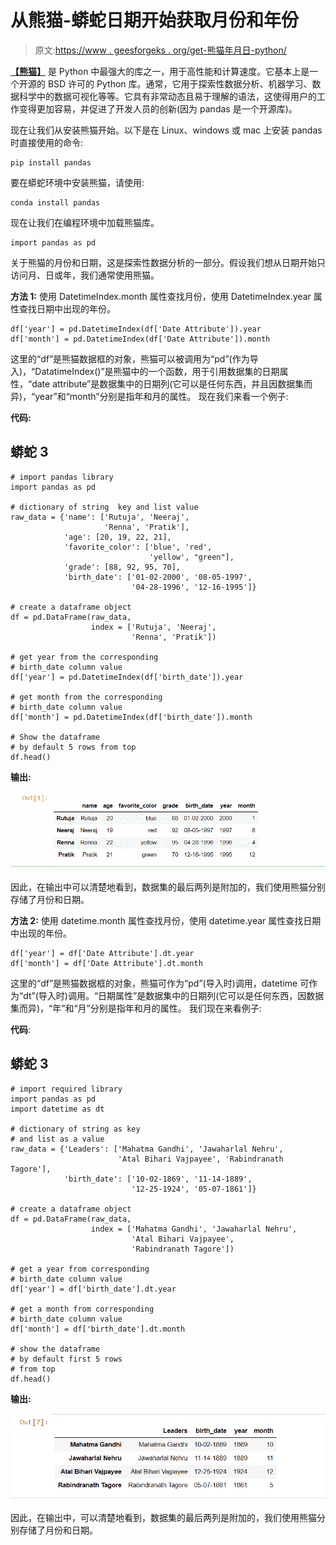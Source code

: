 # 从熊猫-蟒蛇日期开始获取月份和年份

> 原文:[https://www . geesforgeks . org/get-熊猫年月日-python/](https://www.geeksforgeeks.org/get-month-and-year-from-date-in-pandas-python/)

[**【熊猫】**](https://www.geeksforgeeks.org/introduction-to-pandas-in-python/) 是 Python 中最强大的库之一，用于高性能和计算速度。它基本上是一个开源的 BSD 许可的 Python 库。通常，它用于探索性数据分析、机器学习、数据科学中的数据可视化等等。它具有非常动态且易于理解的语法，这使得用户的工作变得更加容易，并促进了开发人员的创新(因为 pandas 是一个开源库)。

现在让我们从安装熊猫开始。以下是在 Linux、windows 或 mac 上安装 pandas 时直接使用的命令:

```
pip install pandas
```

要在蟒蛇环境中安装熊猫，请使用:

```
conda install pandas 
```

现在让我们在编程环境中加载熊猫库。

```
import pandas as pd
```

关于熊猫的月份和日期，这是探索性数据分析的一部分。假设我们想从日期开始只访问月、日或年，我们通常使用熊猫。

**方法 1:** 使用 DatetimeIndex.month 属性查找月份，使用 DatetimeIndex.year 属性查找日期中出现的年份。

```
df['year'] = pd.DatetimeIndex(df['Date Attribute']).year
df['month'] = pd.DatetimeIndex(df['Date Attribute']).month
```

这里的“df”是熊猫数据框的对象，熊猫可以被调用为“pd”(作为导入)，“DatatimeIndex()”是熊猫中的一个函数，用于引用数据集的日期属性，“date attribute”是数据集中的日期列(它可以是任何东西，并且因数据集而异)，“year”和“month”分别是指年和月的属性。
现在我们来看一个例子:

**代码:**

## 蟒蛇 3

```
# import pandas library
import pandas as pd

# dictionary of string  key and list value
raw_data = {'name': ['Rutuja', 'Neeraj',
                     'Renna', 'Pratik'],
            'age': [20, 19, 22, 21],
            'favorite_color': ['blue', 'red',
                               'yellow', "green"],
            'grade': [88, 92, 95, 70],
            'birth_date': ['01-02-2000', '08-05-1997',
                           '04-28-1996', '12-16-1995']}

# create a dataframe object
df = pd.DataFrame(raw_data,
                  index = ['Rutuja', 'Neeraj',
                           'Renna', 'Pratik'])

# get year from the corresponding
# birth_date column value
df['year'] = pd.DatetimeIndex(df['birth_date']).year

# get month from the corresponding
# birth_date column value
df['month'] = pd.DatetimeIndex(df['birth_date']).month

# Show the dataframe
# by default 5 rows from top
df.head()
```

**输出:**

![](img/dff6dff8fece89895a328a8dfd57f762.png)

因此，在输出中可以清楚地看到，数据集的最后两列是附加的，我们使用熊猫分别存储了月份和日期。

**方法 2:** 使用 datetime.month 属性查找月份，使用 datetime.year 属性查找日期中出现的年份。

```
df['year'] = df['Date Attribute'].dt.year
df['month'] = df['Date Attribute'].dt.month
```

这里的“df”是熊猫数据框的对象，熊猫可作为“pd”(导入时)调用，datetime 可作为“dt”(导入时)调用。“日期属性”是数据集中的日期列(它可以是任何东西，因数据集而异)，“年”和“月”分别是指年和月的属性。
我们现在来看例子:

**代码**:

## 蟒蛇 3

```
# import required library
import pandas as pd
import datetime as dt

# dictionary of string as key
# and list as a value
raw_data = {'Leaders': ['Mahatma Gandhi', 'Jawaharlal Nehru',
                        'Atal Bihari Vajpayee', 'Rabindranath Tagore'],
            'birth_date': ['10-02-1869', '11-14-1889',
                           '12-25-1924', '05-07-1861']}

# create a dataframe object
df = pd.DataFrame(raw_data,
                  index = ['Mahatma Gandhi', 'Jawaharlal Nehru',
                           'Atal Bihari Vajpayee',
                           'Rabindranath Tagore'])

# get a year from corresponding
# birth_date column value
df['year'] = df['birth_date'].dt.year

# get a month from corresponding
# birth_date column value
df['month'] = df['birth_date'].dt.month

# show the dataframe
# by default first 5 rows
# from top
df.head()
```

**输出:**

![](img/05f57d3a4b15d2406ec5f6abaf2e7991.png)

因此，在输出中，可以清楚地看到，数据集的最后两列是附加的，我们使用熊猫分别存储了月份和日期。